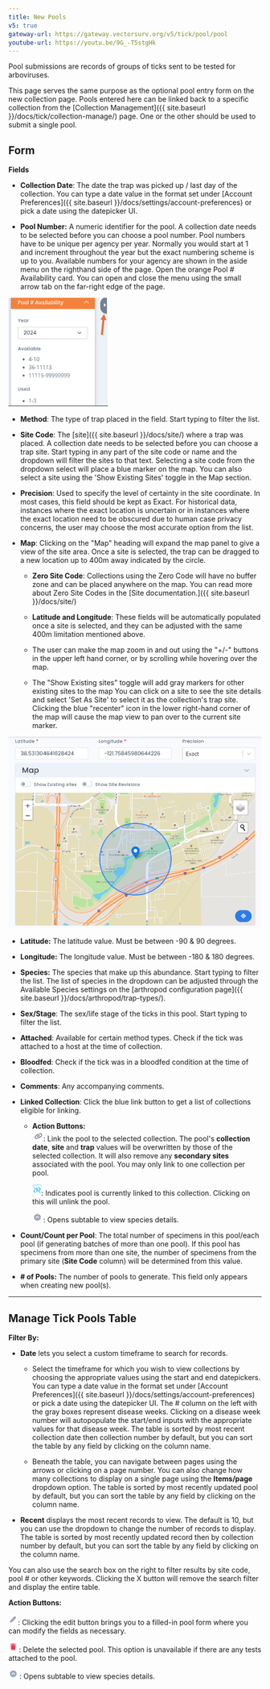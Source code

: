 ```yaml
---
title: New Pools
v5: true
gateway-url: https://gateway.vectorsurv.org/v5/tick/pool/pool
youtube-url: https://youtu.be/9G_-T5stgHk
---
```


Pool submissions are records of groups of ticks sent to be tested for
arboviruses.

This page serves the same purpose as the optional pool entry form on the
new collection page. Pools entered here can be linked back to a specific
collection from the [Collection
Management]({{ site.baseurl }}/docs/tick/collection-manage/) page.
One or the other should be used to submit a single pool.

## Form

**Fields**

- **Collection Date**: The date the trap was picked up / last day of
  the collection. You can type a date value in the format set under
  [Account
  Preferences]({{ site.baseurl }}/docs/settings/account-preferences)
  or pick a date using the datepicker UI.

- **Pool Number:** A numeric identifier for the pool. A collection
  date needs to be selected before you can choose a pool number. Pool
  numbers have to be unique per agency per year. Normally you would
  start at 1 and increment throughout the year but the exact numbering
  scheme is up to you. Available numbers for your agency are shown in
  the aside menu on the righthand side of the page. Open the orange
  Pool \# Availability card. You can open and close the menu using the
  small arrow tab on the far-right edge of the page.

![Pool Availability Aside Menu](/assets/images/docs/aside-pool-availability.png)

- **Method**: The type of trap placed in the field. Start typing to
  filter the list.

- **Site Code**: The [site]({{ site.baseurl }}/docs/site/) where a
  trap was placed. A collection date needs to be selected before you
  can choose a trap site. Start typing in any part of the site code or
  name and the dropdown will filter the sites to that text. Selecting
  a site code from the dropdown select will place a blue marker on the
  map. You can also select a site using the 'Show Existing Sites'
  toggle in the Map section.

- **Precision**: Used to specify the level of certainty in the site
  coordinate. In most cases, this field should be kept as Exact. For
  historical data, instances where the exact location is uncertain or
  in instances where the exact location need to be obscured due to
  human case privacy concerns, the user may choose the most accurate
  option from the list.

- **Map**: Clicking on the "Map" heading will expand the map panel to
  give a view of the site area. Once a site is selected, the trap can
  be dragged to a new location up to 400m away indicated by the
  circle.

  - **Zero Site Code**: Collections using the Zero Code will have no
    buffer zone and can be placed anywhere on the map. You can read
    more about Zero Site Codes in the [Site
    documentation.]({{ site.baseurl }}/docs/site/)

  - **Latitude and Longitude**: These fields will be automatically
    populated once a site is selected, and they can be adjusted with
    the same 400m limitation mentioned above.

  - The user can make the map zoom in and out using the "+/-"
    buttons in the upper left hand corner, or by scrolling while
    hovering over the map.

  - The "Show Existing sites" toggle will add gray markers for other
    existing sites to the map You can click on a site to see the
    site details and select 'Set As Site' to select it as the
    collection's trap site. Clicking the blue "recenter" icon in the
    lower right-hand corner of the map will cause the map view to
    pan over to the current site marker.

![Site Map Card](/assets/images/docs/site-map.png)

- **Latitude:** The latitude value. Must be between -90 & 90 degrees.

- **Longitude:** The longitude value. Must be between -180 & 180
  degrees.

- **Species:** The species that make up this abundance. Start typing
  to filter the list. The list of species in the dropdown can be
  adjusted through the Available Species settings on the [arthropod
  configuration
  page]({{ site.baseurl }}/docs/arthropod/trap-types/).

- **Sex/Stage**: The sex/life stage of the ticks in this pool. Start
  typing to filter the list.

- **Attached**: Available for certain method types. Check if the tick
  was attached to a host at the time of collection.

- **Bloodfed**: Check if the tick was in a bloodfed condition at the
  time of collection.

- **Comments**: Any accompanying comments.

- **Linked Collection**: Click the blue link button to get a list of
  collections eligible for linking.

  - **Action Buttons:**  
    ![Link icon](/assets/images/docs/action-button-link.png): Link the pool to the selected collection. The pool's **collection date**, **site** and **trap**
    values will be overwritten by those of the selected collection. It
    will also remove any **secondary sites** associated with the pool. You
    may only link to one collection per pool.

    ![Unlink icon](/assets/images/docs/action-button-unlink.png): Indicates pool is currently linked to
    this collection. Clicking on this will unlink the pool.

    ![Collapsible arrow icon](/assets/images/docs/action-button-expand.png):
    Opens subtable to view species details.

- **Count/Count per Pool**: The total number of specimens in this
  pool/each pool (if generating batches of more than one pool). If
  this pool has specimens from more than one site, the number of
  specimens from the primary site (**Site Code** column) will be
  determined from this value.

- **\# of Pools:** The number of pools to generate. This field only
  appears when creating new pool(s).

---

## Manage Tick Pools Table

**Filter By:**

- **Date** lets you select a custom timeframe to search for records.

  - Select the timeframe for which you wish to view collections by
    choosing the appropriate values using the start and end
    datepickers. You can type a date value in the format set under
    [Account
    Preferences]({{ site.baseurl }}/docs/settings/account-preferences)
    or pick a date using the datepicker UI. The \# column on the
    left with the gray boxes represent disease weeks. Clicking on a
    disease week number will autopopulate the start/end inputs with
    the appropriate values for that disease week. The table is
    sorted by most recent collection date then collection number by
    default, but you can sort the table by any field by clicking on
    the column name.

  - Beneath the table, you can navigate between pages using the
    arrows or clicking on a page number. You can also change how
    many collections to display on a single page using the
    **Items/page** dropdown option. The table is sorted by most
    recently updated pool by default, but you can sort the table by
    any field by clicking on the column name.

- **Recent** displays the most recent records to view. The default is
  10, but you can use the dropdown to change the number of records to
  display. The table is sorted by most recently updated record then by
  collection number by default, but you can sort the table by any
  field by clicking on the column name.

You can also use the search box on the right to filter results by site
code, pool \# or other keywords. Clicking the X button will remove the
search filter and display the entire table.

**Action Buttons:**

![Pencil icon](/assets/images/docs/action-button-edit.png): Clicking the edit button brings you to a
filled-in pool form where you can modify the fields as necessary.

![Red trash can icon](/assets/images/docs/action-button-delete.png): Delete the selected pool. This option
is unavailable if there are any tests attached to the pool.

![Collapsible arrow icon](/assets/images/docs/action-button-expand.png):
Opens subtable to view species details.
